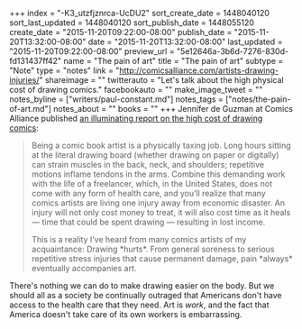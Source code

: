 +++
index = "-K3_utzfjznrca-UcDU2"
sort_create_date = 1448040120
sort_last_updated = 1448040120
sort_publish_date = 1448055120
create_date = "2015-11-20T09:22:00-08:00"
publish_date = "2015-11-20T13:32:00-08:00"
date = "2015-11-20T13:32:00-08:00"
last_updated = "2015-11-20T09:22:00-08:00"
preview_url = "5e12646a-3b6d-7276-830d-fd131437ff42"
name = "The pain of art"
title = "The pain of art"
subtype = "Note"
type = "notes"
link = "http://comicsalliance.com/artists-drawing-injuries/"
shareimage = ""
twitterauto = "Let's talk about the high physical cost of drawing comics."
facebookauto = ""
make_image_tweet = ""
notes_byline = ["writers/paul-constant.md"]
notes_tags = ["notes/the-pain-of-art.md"]
notes_about = ""
books = ""
+++
Jennifer de Guzman at Comics Alliance published [an illuminating report on the high cost of drawing comics](http://comicsalliance.com/artists-drawing-injuries/):

<blockquote><p>Being a comic book artist is a physically taxing job. Long hours sitting at the literal drawing board (whether drawing on paper or digitally) can strain muscles in the back, neck, and shoulders; repetitive motions inflame tendons in the arms. Combine this demanding work with the life of a freelancer, which, in the United States, does not come with any form of health care, and you’ll realize that many comics artists are living one injury away from economic disaster. An injury will not only cost money to treat, it will also cost time as it heals — time that could be spent drawing — resulting in lost income.</p>

<p>This is a reality I’ve heard from many comics artists of my acquaintance: Drawing *hurts*. From general soreness to serious repetitive stress injuries that cause permanent damage, pain *always* eventually accompanies art.</p></blockquote>

There's nothing we can do to make drawing easier on the body. But we should all as a society be continually outraged that Americans don't have access to the health care that they need. Art is *work*, and the fact that America doesn't take care of its own workers is embarrassing.